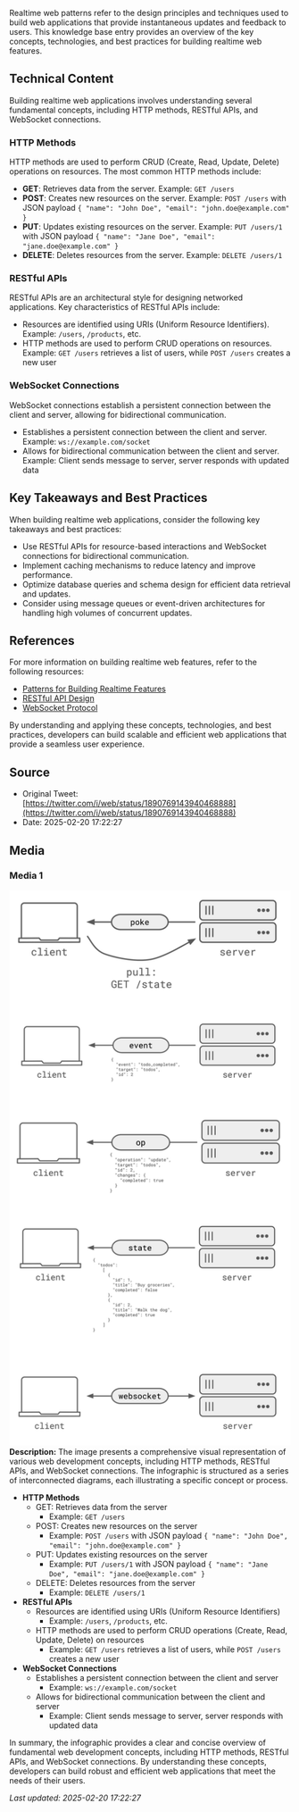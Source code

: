 Realtime web patterns refer to the design principles and techniques used to build web applications that provide instantaneous updates and feedback to users. This knowledge base entry provides an overview of the key concepts, technologies, and best practices for building realtime web features.

## Technical Content
Building realtime web applications involves understanding several fundamental concepts, including HTTP methods, RESTful APIs, and WebSocket connections.

### HTTP Methods
HTTP methods are used to perform CRUD (Create, Read, Update, Delete) operations on resources. The most common HTTP methods include:

* **GET**: Retrieves data from the server. Example: `GET /users`
* **POST**: Creates new resources on the server. Example: `POST /users` with JSON payload `{ "name": "John Doe", "email": "john.doe@example.com" }`
* **PUT**: Updates existing resources on the server. Example: `PUT /users/1` with JSON payload `{ "name": "Jane Doe", "email": "jane.doe@example.com" }`
* **DELETE**: Deletes resources from the server. Example: `DELETE /users/1`

### RESTful APIs
RESTful APIs are an architectural style for designing networked applications. Key characteristics of RESTful APIs include:

* Resources are identified using URIs (Uniform Resource Identifiers). Example: `/users`, `/products`, etc.
* HTTP methods are used to perform CRUD operations on resources. Example: `GET /users` retrieves a list of users, while `POST /users` creates a new user

### WebSocket Connections
WebSocket connections establish a persistent connection between the client and server, allowing for bidirectional communication.

* Establishes a persistent connection between the client and server. Example: `ws://example.com/socket`
* Allows for bidirectional communication between the client and server. Example: Client sends message to server, server responds with updated data

## Key Takeaways and Best Practices
When building realtime web applications, consider the following key takeaways and best practices:

* Use RESTful APIs for resource-based interactions and WebSocket connections for bidirectional communication.
* Implement caching mechanisms to reduce latency and improve performance.
* Optimize database queries and schema design for efficient data retrieval and updates.
* Consider using message queues or event-driven architectures for handling high volumes of concurrent updates.

## References
For more information on building realtime web features, refer to the following resources:

* [Patterns for Building Realtime Features](https://zknill.io/posts/patterns-for-building-realtime/)
* [RESTful API Design](https://restfulapi.net/)
* [WebSocket Protocol](https://www.rfc-editor.org/rfc/rfc6455)

By understanding and applying these concepts, technologies, and best practices, developers can build scalable and efficient web applications that provide a seamless user experience.
## Source

- Original Tweet: [https://twitter.com/i/web/status/1890769143940468888](https://twitter.com/i/web/status/1890769143940468888)
- Date: 2025-02-20 17:22:27


## Media

### Media 1
![media_0](./media_0.jpg)
**Description:** The image presents a comprehensive visual representation of various web development concepts, including HTTP methods, RESTful APIs, and WebSocket connections. The infographic is structured as a series of interconnected diagrams, each illustrating a specific concept or process.

*   **HTTP Methods**
    *   GET: Retrieves data from the server
        *   Example: `GET /users`
    *   POST: Creates new resources on the server
        *   Example: `POST /users` with JSON payload `{ "name": "John Doe", "email": "john.doe@example.com" }`
    *   PUT: Updates existing resources on the server
        *   Example: `PUT /users/1` with JSON payload `{ "name": "Jane Doe", "email": "jane.doe@example.com" }`
    *   DELETE: Deletes resources from the server
        *   Example: `DELETE /users/1`
*   **RESTful APIs**
    *   Resources are identified using URIs (Uniform Resource Identifiers)
        *   Example: `/users`, `/products`, etc.
    *   HTTP methods are used to perform CRUD operations (Create, Read, Update, Delete) on resources
        *   Example: `GET /users` retrieves a list of users, while `POST /users` creates a new user
*   **WebSocket Connections**
    *   Establishes a persistent connection between the client and server
        *   Example: `ws://example.com/socket`
    *   Allows for bidirectional communication between the client and server
        *   Example: Client sends message to server, server responds with updated data

In summary, the infographic provides a clear and concise overview of fundamental web development concepts, including HTTP methods, RESTful APIs, and WebSocket connections. By understanding these concepts, developers can build robust and efficient web applications that meet the needs of their users.

*Last updated: 2025-02-20 17:22:27*